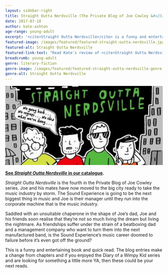 ```yaml
---
layout: sidebar-right
title: Straight Outta Nerdsville (The Private Blog of Joe Cowley &#x23;4) by Ben Davis
date: 2017-07-18
author: kate-ashton
age-range: young-adult
excerpt: '<cite>Straight Outta Nerdsville</cite> is a funny and entertaining quick read.'
featured-image: /images/featured/featured-straight-outta-nerdsville.jpg
featured-alt: Straight Outta Nerdsville
featured-link-text: "Read Kate's review of <cite>Straight Outta Nerdsville</cite>, by Ben Davis."
breadcrumb: young-adult
genre: literary-fiction
genre-image: /images/featured/featured-straight-outta-nerdsville-genre.jpg
genre-alt: Straight Outta Nerdsville
---
```


![Straight Outta Nerdsville](/images/featured/featured-straight-outta-nerdsville.jpg)

**[See <cite>Straight Outta Nerdsville</cite> in our catalogue](https://suffolk.spydus.co.uk/cgi-bin/spydus.exe/ENQ/OPAC/BIBENQ?BRN=2134474).**

<cite>Straight Outta Nerdsville</cite> is the fourth in the Private Blog of Joe Cowley series. Joe and his mates have now moved to the big city ready to take the music industry by storm. The Sound Experience is going to be the next biggest thing in music and Joe is their manager until they run into the corporate machine that is the music industry.

Saddled with an unsuitable chaperone in the shape of Joe’s dad, Joe and his friends soon realise that they’re not so much living the dream but living the nightmare. As friendships suffer under the strain of a beatboxing dad and a management company who want to turn them into the next manufactured band, is the Sound Experience’s music career doomed to failure before it’s even got off the ground?

This is a funny and entertaining book and quick read. The blog entries make a change from chapters and if you enjoyed the Diary of a Wimpy Kid series and are looking for something a little more YA, then these could be your next reads.
